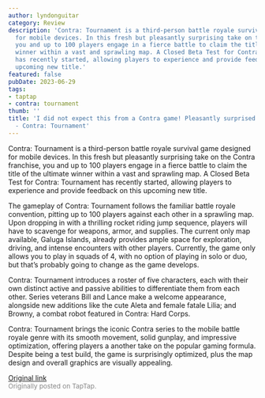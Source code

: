 ```yaml
---
author: lyndonguitar
category: Review
description: 'Contra: Tournament is a third-person battle royale survival game designed
  for mobile devices. In this fresh but pleasantly surprising take on the Contra franchise,
  you and up to 100 players engage in a fierce battle to claim the title of the ultimate
  winner within a vast and sprawling map. A Closed Beta Test for Contra: Tournament
  has recently started, allowing players to experience and provide feedback on this
  upcoming new title.'
featured: false
pubDate: 2023-06-29
tags:
- taptap
- contra: tournament
thumb: ''
title: 'I did not expect this from a Contra game! Pleasantly surprised! | Impressions
  - Contra: Tournament'
---
```


Contra: Tournament is a third-person battle royale survival game designed for mobile devices. In this fresh but pleasantly surprising take on the Contra franchise, you and up to 100 players engage in a fierce battle to claim the title of the ultimate winner within a vast and sprawling map. A Closed Beta Test for Contra: Tournament has recently started, allowing players to experience and provide feedback on this upcoming new title.

The gameplay of Contra: Tournament follows the familiar battle royale convention, pitting up to 100 players against each other in a sprawling map. Upon dropping in with a thrilling rocket riding jump sequence, players will have to scavenge for weapons, armor, and supplies. The current only map available, Galuga Islands, already provides ample space for exploration, driving, and intense encounters with other players. Currently, the game only allows you to play in squads of 4, with no option of playing in solo or duo, but that’s probably going to change as the game develops.

Contra: Tournament introduces a roster of five characters, each with their own distinct active and passive abilities to differentiate them from each other. Series veterans Bill and Lance make a welcome appearance, alongside new additions like the cute Aleta and female fatale Lilia; and Browny, a combat robot featured in Contra: Hard Corps.

Contra: Tournament brings the iconic Contra series to the mobile battle royale genre with its smooth movement, solid gunplay, and impressive optimization, offering players a another take on the popular gaming formula.  Despite being a test build, the game is surprisingly optimized, plus the map design and overall graphics are visually appealing.

[Original link](https://www.taptap.io/post/5928078)<br><span style="font-size: 0.95em; color: #888;">Originally posted on TapTap.</span>